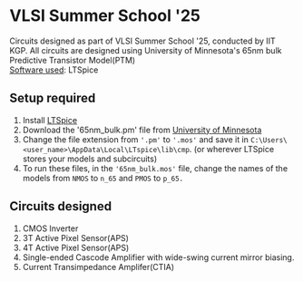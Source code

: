 # VLSI Summer School '25

Circuits designed as part of VLSI Summer School '25, conducted by IIT KGP. All circuits are designed using University of Minnesota's 65nm bulk Predictive Transistor Model(PTM)\
<u>Software used</u>: LTSpice

## Setup required

1. Install [LTSpice](https://www.analog.com/en/resources/design-tools-and-calculators/ltspice-simulator.html)
2. Download the '65nm_bulk.pm' file from [University of Minnesota](https://mec.umn.edu/ptm)
3. Change the file extension from ```'.pm'``` to ```'.mos'``` and save it in ```C:\Users\<user_name>\AppData\Local\LTspice\lib\cmp```. (or wherever LTSpice stores your models and subcircuits)
4. To run these files, in the ```'65nm_bulk.mos'``` file, change the names of the models from ```NMOS``` to ```n_65``` and ```PMOS``` to ```p_65.``` 

## Circuits designed

1. CMOS Inverter
2. 3T Active Pixel Sensor(APS)
3. 4T Active Pixel Sensor(APS)
4. Single-ended Cascode Amplifier with wide-swing current mirror biasing.
5. Current Transimpedance Amplifer(CTIA)
